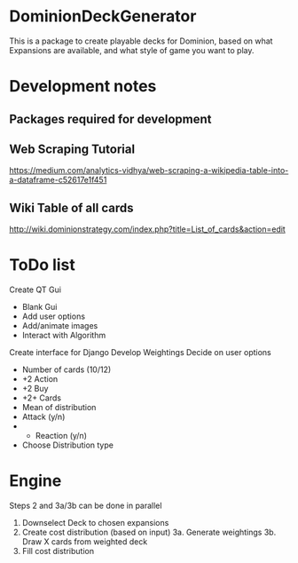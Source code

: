 # DominionDeckGenerator
This is a package to create playable decks for Dominion, based on what Expansions are available, and what style of game you want to play.
# Development notes
## Packages required for development
## Web Scraping Tutorial
https://medium.com/analytics-vidhya/web-scraping-a-wikipedia-table-into-a-dataframe-c52617e1f451
## Wiki Table of all cards
http://wiki.dominionstrategy.com/index.php?title=List_of_cards&action=edit

# ToDo list
Create QT Gui
- Blank Gui
- Add user options
- Add/animate images
- Interact with Algorithm

Create interface for Django
Develop Weightings
Decide on user options
- Number of cards (10/12)
- +2 Action
- +2 Buy
- +2+ Cards
- Mean of distribution
- Attack (y/n)
- - Reaction (y/n)
- Choose Distribution type

# Engine
Steps 2 and 3a/3b can be done in parallel

1. Downselect Deck to chosen expansions
2. Create cost distribution (based on input)
3a. Generate weightings
3b. Draw X cards from weighted deck
4. Fill cost distribution